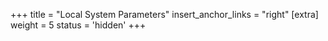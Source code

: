 +++
title = "Local System Parameters"
insert_anchor_links = "right"
[extra]
weight = 5
status = 'hidden'
+++
